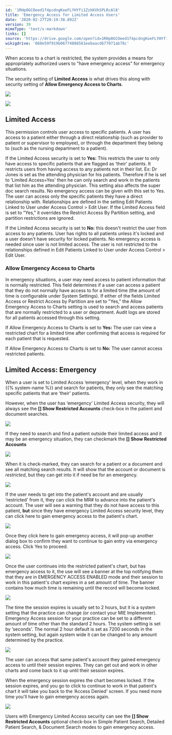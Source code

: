 ```yaml
---
id: '1RHp0GCOeed1f4pcdngKoeFLYHYfi1ZzkKVkSPLRcAl8'
title: 'Emergency Access for Limited Access Users'
date: '2020-02-27T20:19:38.892Z'
version: 39
mimeType: 'text/x-markdown'
links: []
source: 'https://drive.google.com/open?id=1RHp0GCOeed1f4pcdngKoeFLYHYfi1ZzkKVkSPLRcAl8'
wikigdrive: '860e59f919b06774886561eebaacd677071ab78c'
---
```

When access to a chart is restricted, the system provides a means for appropriately authorized users to "have emergency access" for emergency situations.

The security setting of **Limited Access** is what drives this along with security setting of **Allow Emergency Access to Charts**.

![](../emergency-access-for-limited-access-users.assets/9f08cfcac89d6def5ecc7db2523a8eda.png)

![](../emergency-access-for-limited-access-users.assets/c592f09d902eac546a570a47d1bb673a.png)

## Limited Access

This permission controls user access to specific patients. A user has access to a patient either through a direct relationship (such as provider to patient or supervisor to employee), or through the department they belong to (such as the nursing department to a patient).

If the Limited Access security is set to **Yes:** This restricts the user to only have access to specific patients that are flagged as ‘their' patients. It restricts users from having access to any patients not in their list. Ex: Dr Jones is set as the attending physician for his patients. Therefore if he is set to ‘Limited Access=Yes' then he can only search and work in the patients that list him as the attending physician. This setting also affects the super doc search results. No emergency access can be given with this set to Yes. The user can access only the specific patients they have a direct relationship with. Relationships are defined in the setting Edit Patients Linked to User under Access Control > Edit User. If the Limited Access field is set to "Yes," it overrides the Restrict Access By Partition setting, and partition restrictions are ignored.

If the Limited Access security is set to **No:** this doesn't restrict the user from access to any patients. User has rights to all patients unless it's locked and a user doesn't have security for locked patients. No emergency access is needed since user is not limited access. The user is not restricted to the relationships defined in Edit Patients Linked to User under Access Control > Edit User.

### Allow Emergency Access to Charts

In emergency situations, a user may need access to patient information that is normally restricted. This field determines if a user can access a patient that they do not normally have access to for a limited time (the amount of time is configurable under System Settings). If either of the fields Limited Access or Restrict Access by Partition are set to "Yes," the Allow Emergency Access to Charts setting is used to search and access patients that are normally restricted to a user or department. Audit logs are stored for all patients accessed through this setting.

If Allow Emergency Access to Charts is set to **Yes:** The user can view a restricted chart for a limited time after confirming that access is required for each patient that is requested.

If Allow Emergency Access to Charts is set to **No:** The user cannot access restricted patients.

## Limited Access: Emergency

When a user is set to Limited Access ‘emergency' level, when they work in {{% system-name %}} and search for patients, they only see the matching specific patients that are ‘their' patients.

However, when the user has ‘emergency' Limited Access security, they will always see the **[] Show Restricted Accounts** check-box in the patient and document searches.

![](../emergency-access-for-limited-access-users.assets/0f090163d565a97d996e7c89e8114398.png)

If they need to search and find a patient outside their limited access and it may be an emergency situation, they can checkmark the **[] Show Restricted Accounts**

![](../emergency-access-for-limited-access-users.assets/4f0dae734442a57edd166f67bf55127d.png)

When it is check-marked, they can search for a patient or a document and see all matching search results. It will show that the account or document is *restricted*, but they can get into it if need be for an emergency.

![](../emergency-access-for-limited-access-users.assets/73398a7f4f3da1060ade6b607eff63c5.png)

If the user needs to get into the patient's account and are usually ‘restricted' from it, they can click the MR# to advance into the patient's account. The user will see a warning that they do not have access to this patient, **but** since they have emergency Limited Access security level, they can click here to gain emergency access to the patient's chart.

![](../emergency-access-for-limited-access-users.assets/601164c73621c815448324fcde63889e.png)

Once they click here to gain emergency access, it will pop-up another dialog box to confirm they want to continue to gain entry via emergency access. Click Yes to proceed.

![](../emergency-access-for-limited-access-users.assets/65918b58905d489a33a0d552ea9cbb1c.png)

Once the user continues into the restricted patient's chart, but has emergency access to it, the use will see a banner at the top notifying them that they are in EMERGENCY ACCESS ENABLED mode and their session to work in this patient's chart expires in a set amount of time. The banner contains how much time is remaining until the record will become locked.

![](../emergency-access-for-limited-access-users.assets/967168069a77e96ae8009a0236ce8364.png)

The time the session expires is usually set to 2 hours, but it is a system setting that the practice can change (or contact your MIE Implementer). Emergency Access session for your practice can be set to a different amount of time other than the standard 2 hours. The system setting is set by ‘seconds'. The normal 2 hour default is set as 7200 seconds in the system setting, but again system wide it can be changed to any amount determined by the practice.

![](../emergency-access-for-limited-access-users.assets/4b764acc6f815d1b3878b8980e51d14c.png)

The user can access that same patient's account they gained emergency access to until their session expires. They can get out and work in other charts and come back to it up until their session expires.

When the emergency session expires the chart becomes locked. If the session expires, and you go to click to continue to work in that patient's chart it will take you back to the ‘Access Denied' screen. If you need more time you'll have to gain emergency access again.

![](../emergency-access-for-limited-access-users.assets/601164c73621c815448324fcde63889e.png)

Users with Emergency Limited Access security can see the **[] Show Restricted Accounts** optional check-box in Simple Patient Search, Detailed Patient Search, & Document Search modes to gain emergency access.

